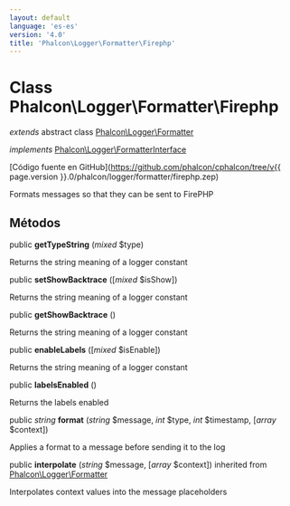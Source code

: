 ```yaml
---
layout: default
language: 'es-es'
version: '4.0'
title: 'Phalcon\Logger\Formatter\Firephp'
---
```


# Class **Phalcon\Logger\Formatter\Firephp**

*extends* abstract class [Phalcon\Logger\Formatter](Phalcon_Logger_Formatter)

*implements* [Phalcon\Logger\FormatterInterface](Phalcon_Logger_FormatterInterface)

[Código fuente en GitHub](https://github.com/phalcon/cphalcon/tree/v{{ page.version }}.0/phalcon/logger/formatter/firephp.zep)

Formats messages so that they can be sent to FirePHP

## Métodos

public **getTypeString** (*mixed* $type)

Returns the string meaning of a logger constant

public **setShowBacktrace** ([*mixed* $isShow])

Returns the string meaning of a logger constant

public **getShowBacktrace** ()

Returns the string meaning of a logger constant

public **enableLabels** ([*mixed* $isEnable])

Returns the string meaning of a logger constant

public **labelsEnabled** ()

Returns the labels enabled

public *string* **format** (*string* $message, *int* $type, *int* $timestamp, [*array* $context])

Applies a format to a message before sending it to the log

public **interpolate** (*string* $message, [*array* $context]) inherited from [Phalcon\Logger\Formatter](Phalcon_Logger_Formatter)

Interpolates context values into the message placeholders